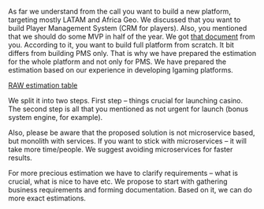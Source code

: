 As far we understand from the call you want to build a new platform, targeting mostly LATAM and Africa Geo.
We discussed that you want to build Player Management System (CRM for players). Also, you mentioned that we should do some MVP in half of the year.
We got [that document](https://docs.google.com/document/d/1iDMjngB6uqM3Zheg8BT8aA__wjMl-M_bAjOkArTjnh8/edit) from you.
According to it, you want to build full platform from scratch. It bit differs from building PMS only. That is why we have prepared the estimation for the whole platform and not only for PMS. We have prepared the estimation based on our experience in developing Igaming platforms.

[RAW estimation table](https://docs.google.com/spreadsheets/d/1JkbF_t_ULXzwAeY_z4yHkFBLBHZDz83Wx1eourTXQ8Q/edit) 

We split it into two steps. First step – things crucial for launching casino. The second step is all that you mentioned as not urgent for launch (bonus system engine, for example).

Also, please be aware that the proposed solution is not microservice based, but monolith with services. If you want to stick with microservices – it will take more time/people. We suggest avoiding microservices for faster results.

For more precious estimation we have to clarify requirements – what is crucial, what is nice to have etc. We propose to start with gathering business requirements and forming documentation. Based on it, we can do more exact estimations.

